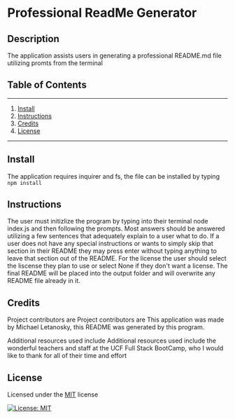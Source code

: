 # Professional ReadMe Generator

## Description

  The application assists users in generating a professional README.md file utilizing promts from the terminal

## Table of Contents
---
1. [Install](#install)
1. [Instructions](#instructions)
1. [Credits](#credits)
1. [License](#license)
---

## Install

  The application requires inquirer and fs, the file can be installed by typing `npm install`

## Instructions

  The user must initizlize the program by typing into their terminal node index.js and then following the prompts. Most answers should be answered utilizing a few sentences that adequately explain to a user what to do. If a user does not have any special instructions or wants to simply skip that section in their README they may press enter without typing anything to leave that section out of the README. For the license the user should select the liscense they plan to use or select None if they don't want a license. The final README will be placed into the output folder and will overwrite any README file already in it.

## Credits

  Project contributors are Project contributors are This application was made by Michael Letanosky, this README was generated by this program.

  Additional resources used include Additional resources used include the wonderful teachers and staff at the UCF Full Stack BootCamp, who I would like to thank for all of their time and effort

## License

  Licensed under the [MIT]((https://opensource.org/licenses/MIT)) license

[![License: MIT](https://img.shields.io/badge/License-MIT-yellow.svg)](https://opensource.org/licenses/MIT)